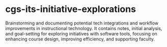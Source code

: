 # cgs-its-initiative-explorations
Brainstorming and documenting potential tech integrations and workflow improvements in instructional technology. It contains notes, initial analysis, and goal-setting for exploring initiatives with software tools, focusing on enhancing course design, improving efficiency, and supporting faculty.
